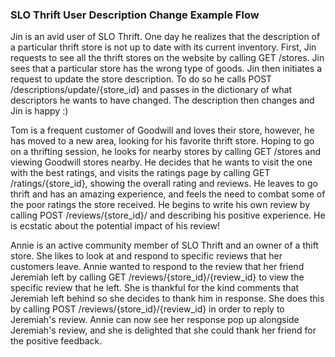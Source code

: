 ### SLO Thrift User Description Change Example Flow
Jin is an avid user of SLO Thrift. One day he realizes that the description of a particular thrift store is not up to date with its current inventory. First, Jin requests to see all the thrift stores on the website by calling GET /stores. Jin sees that a particular store has the wrong type of goods. Jin then initiates a request to update the store description. To do so he calls POST /descriptions/update/{store_id} and passes in the dictionary of what descriptors he wants to have changed. The description then changes and Jin is happy :) 

Tom is a frequent customer of Goodwill and loves their store, however, he has moved to a new area, looking for his favorite thrift store. Hoping to go on a thrifting session, he looks for nearby stores by calling GET /stores and viewing Goodwill stores nearby. He decides that he wants to visit the one with the best ratings, and visits the ratings page by calling GET /ratings/{store_id}, showing the overall rating and reviews. He leaves to go thrift and has an amazing experience, and feels the need to combat some of the poor ratings the store received. He begins to write his own review by calling POST /reviews/{store_id}/ and describing his positive experience. He is ecstatic about the potential impact of his review!

Annie is an active community member of SLO Thrift and an owner of a thift store. She likes to look at and respond to specific reviews that her customers leave. Annie wanted to respond to the review that her friend Jeremiah left by calling GET /reviews/{store_id}/{review_id} to view the specific review that he left. She is thankful for the kind comments that Jeremiah left behind so she decides to thank him in response. She does this by calling POST /reviews/{store_id}/{review_id} in order to reply to Jeremiah's review. Annie can now see her response pop up alongside Jeremiah's review, and she is delighted that she could thank her friend for the positive feedback.
